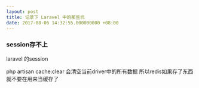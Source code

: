 ```yaml
---
layout: post
title: 记录下 Laravel 中的那些坑
date: 2017-08-06 14:32:55.000000000 +08:00
---
```



### session存不上

laravel 的session


 php artisan cache:clear 会清空当前driver中的所有数据
 所以redis如果存了东西 就不要在用来当缓存了
